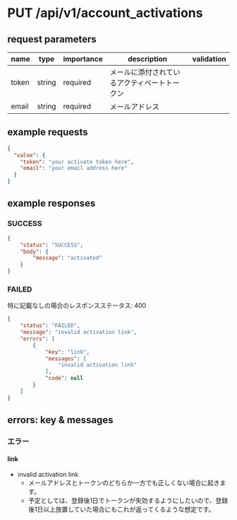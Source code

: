 # PUT /api/v1/account_activations
## request parameters
| name | type | importance | description | validation | 
| ---- | ---- | ---------- | ----------- | ---------- | 
| token | string | required | メールに添付されているアクティベートトークン |  | 
| email | string | required | メールアドレス |            | 
## example requests
```json
{
  "value": {
    "token": "your activate token here",
    "email": "your email address here"
  }
}
```
## example responses
### SUCCESS
```json
{
    "status": "SUCCESS",
    "body": {
        "message": "activated"
    }
}
```
### FAILED
特に記載なしの場合のレスポンスステータス: 400  
```json
{
    "status": "FAILED",
    "message": "invalid activation link",
    "errors": [
        {
            "key": "link",
            "messages": [
                "invalid activation link"
            ],
            "code": null
        }
    ]
}
```
## errors: key & messages
### エラー
#### link
- invalid activation link
  - メールアドレスとトークンのどちらか一方でも正しくない場合に起きます。
  - 予定としては、登録後1日でトークンが失効するようにしたいので、登録後1日以上放置していた場合にもこれが返ってくるような想定です。
